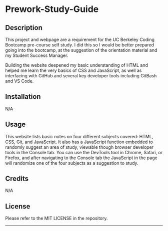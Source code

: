 # Prework-Study-Guide

## Description

This project and webpage are a requirement for the UC Berkeley Coding Bootcamp pre-course self study. I did this so I would be better prepared going into the bootcamp, at the suggestion of the orientation material and my Student Success Manager.

Building the website deepened my basic understanding of HTML and helped me learn the very basics of CSS and JavaScript, as well as interfacing with GitHub and several key developer tools including GitBash and VS Code.


## Installation

N/A

## Usage

This website lists basic notes on four different subjects covered: HTML, CSS, Git, and JavaScript. It also has a JavaScript function embedded to randomly suggest an area of study, viewable though browser developer tools in the Console tab. You can use the DevTools tool in Chrome, Safari, or Firefox, and after navigating to the Console tab the JavaScript in the page will randomize one of the four subjects as a suggestion to study.


## Credits

N/A

## License

Please refer to the MIT LICENSE in the repository.


---



